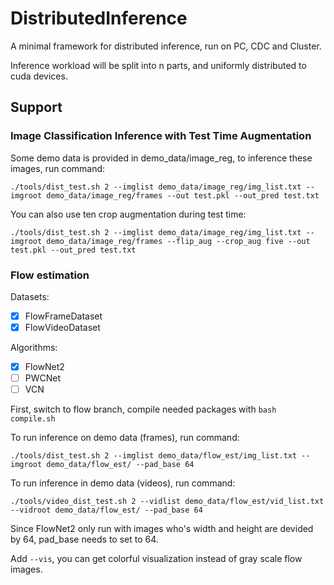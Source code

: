 # DistributedInference
  A minimal framework for distributed inference, run on PC, CDC and Cluster.

  Inference workload will be split into n parts, and uniformly distributed to cuda devices.

  ## Support
  ### Image Classification Inference with Test Time Augmentation
  Some demo data is provided in demo_data/image_reg, to inference these images, run command:

  `./tools/dist_test.sh 2 --imglist demo_data/image_reg/img_list.txt --imgroot demo_data/image_reg/frames --out test.pkl --out_pred test.txt`

  You can also use ten crop augmentation during test time:

  `./tools/dist_test.sh 2 --imglist demo_data/image_reg/img_list.txt --imgroot demo_data/image_reg/frames --flip_aug --crop_aug five --out test.pkl --out_pred test.txt `

  ### Flow estimation

  Datasets: 

   - [x] FlowFrameDataset
   - [x] FlowVideoDataset

  Algorithms:

  - [x] FlowNet2
  - [ ] PWCNet
  - [ ] VCN

  First, switch to flow branch, compile needed packages with `bash compile.sh`

  To run inference on demo data (frames), run command:

  `./tools/dist_test.sh 2 --imglist demo_data/flow_est/img_list.txt --imgroot demo_data/flow_est/ --pad_base 64`

To run inference in demo data (videos), run command:

`./tools/video_dist_test.sh 2 --vidlist demo_data/flow_est/vid_list.txt --vidroot demo_data/flow_est/ --pad_base 64`

  Since FlowNet2 only run with images who's width and height are devided by 64, pad_base needs to set to 64.

  Add `--vis`, you can get colorful visualization instead of gray scale flow images.


